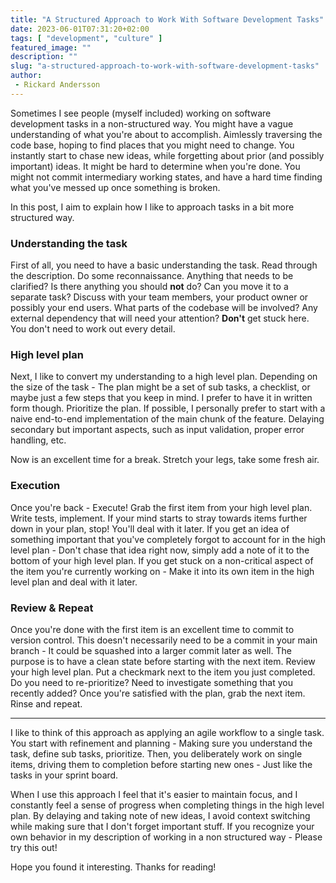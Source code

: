 ```yaml
---
title: "A Structured Approach to Work With Software Development Tasks"
date: 2023-06-01T07:31:20+02:00
tags: [ "development", "culture" ]
featured_image: ""
description: ""
slug: "a-structured-approach-to-work-with-software-development-tasks"
author:
 - Rickard Andersson
---
```

Sometimes I see people (myself included) working on software development tasks in a non-structured way.
You might have a vague understanding of what you're about to accomplish.
Aimlessly traversing the code base, hoping to find places that you might need to change.
You instantly start to chase new ideas, while forgetting about prior (and possibly important) ideas.
It might be hard to determine when you're done.
You might not commit intermediary working states, and have a hard time finding what you've messed up once something is broken.

In this post, I aim to explain how I like to approach tasks in a bit more structured way.

### Understanding the task

First of all, you need to have a basic understanding the task.
Read through the description.
Do some reconnaissance.
Anything that needs to be clarified?
Is there anything you should **not** do? Can you move it to a separate task?
Discuss with your team members, your product owner or possibly your end users.
What parts of the codebase will be involved?
Any external dependency that will need your attention?
**Don't** get stuck here.
You don't need to work out every detail.

### High level plan

Next, I like to convert my understanding to a high level plan.
Depending on the size of the task - The plan might be a set of sub tasks, a checklist, or maybe just a few steps that you keep in mind.
I prefer to have it in written form though.
Prioritize the plan.
If possible, I personally prefer to start with a naive end-to-end implementation of the main chunk of the feature.
Delaying secondary but important aspects, such as input validation, proper error handling, etc.

Now is an excellent time for a break.
Stretch your legs, take some fresh air.

### Execution

Once you're back - Execute!
Grab the first item from your high level plan.
Write tests, implement.
If your mind starts to stray towards items further down in your plan, stop!
You'll deal with it later.
If you get an idea of something important that you've completely forgot to account for in the high level plan - Don't chase that idea right now, simply add a note of it to the bottom of your high level plan.
If you get stuck on a non-critical aspect of the item you're currently working on - Make it into its own item in the high level plan and deal with it later.

### Review & Repeat

Once you're done with the first item is an excellent time to commit to version control.
This doesn't necessarily need to be a commit in your main branch - It could be squashed into a larger commit later as well.
The purpose is to have a clean state before starting with the next item.
Review your high level plan.
Put a checkmark next to the item you just completed.
Do you need to re-prioritize?
Need to investigate something that you recently added?
Once you're satisfied with the plan, grab the next item.
Rinse and repeat.

---

I like to think of this approach as applying an agile workflow to a single task.
You start with refinement and planning - Making sure you understand the task, define sub tasks, prioritize.
Then, you deliberately work on single items, driving them to completion before starting new ones - Just like the tasks in your sprint board.

When I use this approach I feel that it's easier to maintain focus, and I constantly feel a sense of progress when completing things in the high level plan.
By delaying and taking note of new ideas, I avoid context switching while making sure that I don't forget important stuff.
If you recognize your own behavior in my description of working in a non structured way - Please try this out!

Hope you found it interesting.
Thanks for reading!
